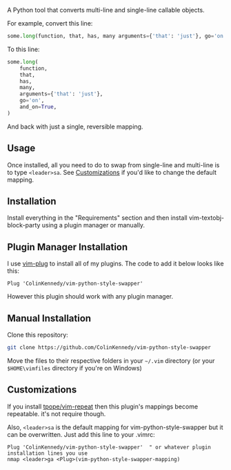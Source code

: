 A Python tool that converts multi-line and single-line callable objects.

For example, convert this line:

```python
some.long(function, that, has, many arguments={'that': 'just'}, go='on', and_on=True)
```

To this line:

```python
some.long(
	function,
	that,
	has,
	many,
	arguments={'that': 'just'},
	go='on',
	and_on=True,
)
```

And back with just a single, reversible mapping.


Usage
-----
Once installed, all you need to do to swap from single-line and multi-line is
to type `<leader>sa`. See [Customizations](#Customizations) if you'd like 
to change the default mapping.


Installation
------------

Install everything in the "Requirements" section and then install
vim-textobj-block-party using a plugin manager or manually.


Plugin Manager Installation
---------------------------

I use [vim-plug](https://github.com/junegunn/vim-plug) to install
all of my plugins. The code to add it below looks like this:

```vim
Plug 'ColinKennedy/vim-python-style-swapper'
```

However this plugin should work with any plugin manager.


Manual Installation
-------------------

Clone this repository:

```bash
git clone https://github.com/ColinKennedy/vim-python-style-swapper
```

Move the files to their respective folders in your `~/.vim` directory
(or your `$HOME\vimfiles` directory if you're on Windows)


Customizations
--------------

If you install [tpope/vim-repeat](https://github.com/tpope/vim-repeat) then
this plugin's mappings become repeatable. it's not require though.

Also, `<leader>sa` is the default mapping for vim-python-style-swapper but it
can be overwritten. Just add this line to your .vimrc:

```vim
Plug 'ColinKennedy/vim-python-style-swapper'  " or whatever plugin installation lines you use
nmap <leader>ga <Plug>(vim-python-style-swapper-mapping)
```
